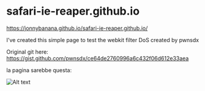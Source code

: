 # safari-ie-reaper.github.io

https://jonnybanana.github.io/safari-ie-reaper.github.io/


I've created this simple page to test the webkit filter DoS created by pwnsdx

Original git here: https://gist.github.com/pwnsdx/ce64de2760996a6c432f06d612e33aea

la pagina sarebbe questa:

![Alt text](https://github.com/JonnyBanana/safari-ie-reaper.github.io/blob/master/img/trolling%20studios.JPG)
